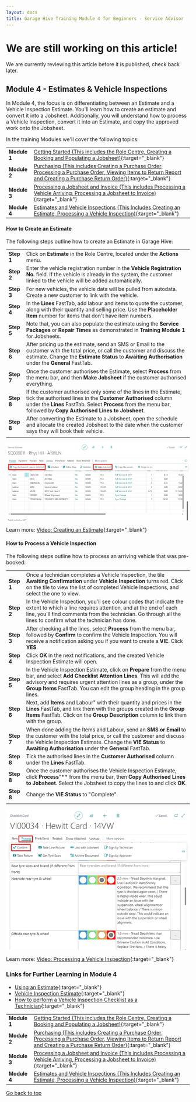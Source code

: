 ```yaml
---
layout: docs
title: Garage Hive Training Module 4 for Beginners - Service Advisor
--- 
```


<a name="top"></a>

# We are still working on this article!
We are currently reviewing this article before it is published, check back later.

## Module 4 - Estimates & Vehicle Inspections

In Module 4, the focus is on differentiating between an Estimate and a Vehicle Inspection Estimate. You'll learn how to create an estimate and convert it into a Jobsheet. Additionally, you will understand how to process a Vehicle Inspection, convert it into an Estimate, and copy the approved work onto the Jobsheet.

In the training Modules we'll cover the following topics:

   |              |                                                                                                                                                                                                               |
   | :----------- | :------------------------------------------------------------------------------------------------------------------------------------------------------------------------------------------------------------ |
   | **Module 1** | [Getting Started (This includes the Role Centre, Creating a Booking and Populating a Jobsheet)](garagehive-training.html){:target="_blank"}                                                                   |
   | **Module 2** | [Purchasing (This includes Creating a Purchase Order, Processing a Purchase Order, Viewing Items to Return Report and Creating a Purchase Return Order)](garagehive-training-module-2.html){:target="_blank"} |
   | **Module 3** | [Processing a Jobsheet and Invoice (This includes Processing a Vehicle Arriving, Processing a Jobsheet to Invoice)](garagehive-training-module-3.html){:target="_blank"}                                      |
   | **Module 4** | [Estimates and Vehicle Inspections (This Includes Creating an Estimate, Processing a Vehicle Inspection)](garagehive-training-module-4.html){:target="_blank"}                                                |


####  How to Create an Estimate

The following steps outline how to create an Estimate in Garage Hive:

   |            |                                                                                                                                                                                                                                                          |
   | :--------- | :------------------------------------------------------------------------------------------------------------------------------------------------------------------------------------------------------------------------------------------------------- |
   | **Step 1** | Click on **Estimate** in the Role Centre, located under the **Actions** menu.                                                                                                                                                                            |
   | **Step 2** | Enter the vehicle registration number in the **Vehicle Registration No.** field. If the vehicle is already in the system, the customer linked to the vehicle will be added automatically.                                                                |
   | **Step 3** | For new vehicles, the vehicle data will be pulled from autodata. Create a new customer to link with the vehicle.                                                                                                                                         |
   | **Step 4** | In the **Lines** FastTab, add labour and items to quote the customer, along with their quantity and selling price. Use the **Placeholder Item** number for items that don't have item numbers.                                                           |
   | **Step 5** | Note that, you can also populate the estimate using the **Service Packages** or **Repair Times** as demonstrated in **Training Module 1** for Jobsheets.                                                                                                 |
   | **Step 6** | After pricing up the estimate, send an SMS or Email to the customer with the total price, or call the customer and discuss the estimate. Change the **Estimate Status** to **Awaiting Authorisation** under the **General** FastTab.                     |
   | **Step 7** | Once the customer authorises the Estimate, select **Process** from the menu bar, and then **Make Jobsheet** if the customer authorised everything.                                                                                                       |
   | **Step 8** | If the customer authorised only some of the lines in the Estimate, tick the authorised lines in the **Customer Authorised** column under the **Lines** FastTab. Select **Process** from the menu bar, followed by **Copy Authorised Lines to Jobsheet**. |
   | **Step 8** | After converting the Estimate to a Jobsheet, open the schedule and allocate the created Jobsheet to the date when the customer says they will book their vehicle.                                                                                        |
   |            |                                                                                                                                                                                                                                                          |

![](media/garagehive-training-create-an-estimate.png)

Learn more: [Video: Creating an Estimate](https://www.youtube.com/watch?v=otMUsW5hGAA){:target="_blank"}

#### How to Process a Vehicle Inspection

The following steps outline how to process an arriving vehicle that was pre-booked:

   |            |                                                                                                                                                                                                                                                                                            |
   | :--------- | :----------------------------------------------------------------------------------------------------------------------------------------------------------------------------------------------------------------------------------------------------------------------------------------- |
   | **Step 1** | Once a technician completes a Vehicle Inspection, the tile **Awaiting Confirmation** under **Vehicle Inspection** turns red. Click on the tile to view the list of completed Vehicle Inspections, and select the one to view.                                                              |
   | **Step 2** | In the Vehicle Inspection, you'll see colour codes that indicate the extent to which a line requires attention, and at the end of each line, you'll find comments from the technician. Go through all the lines to confirm what the technician has done.                                   |
   | **Step 3** | After checking all the lines, select **Process** from the menu bar, followed by **Confirm** to confirm the Vehicle Inspection. You will receive a notification asking you if you want to create a **VIE**. Click **YES**.                                                                  |
   | **Step 4** | Click **OK** in the next notifications, and the created Vehicle Inspection Estimate will open.                                                                                                                                                                                             |
   | **Step 5** | In the Vehicle Inspection Estimate, click on **Prepare** from the menu bar, and select **Add Checklist Attention Lines**. This will add the advisory and requires urgent attention lines as a group, under the **Group Items** FastTab. You can edit the group heading in the group lines. |
   | **Step 6** | Next, add **Items** and Labour" with their quantity and prices in the **Lines** FastTab, and link them with the groups created in the **Group Items** FastTab. Click on the **Group Description** column to link them with the group.                                                      |
   | **Step 7** | When done adding the Items and Labour, send an **SMS or Email** to the customer with the total price, or call the customer and discuss the Vehicle Inspection Estimate. Change the **VIE Status** to **Awaiting Authorisation** under the **General** FastTab.                             |
   | **Step 8** | Tick the authorised lines in the **Customer Authorised** column under the **Lines** FastTab.                                                                                                                                                                                               |
   | **Step 8** | Once the customer authorises the Vehicle Inspection Estimate, click **Process**"** from the menu bar, then **Copy Authorised Lines to Jobsheet**. Select the Jobsheet to copy the lines to and click **OK**.                                                                               |
   | **Step 8** | Change the **VIE Status** to "Complete".                                                                                                                                                                                                                                                   |
   |            |                                                                                                                                                                                                                                                                                            |
![](media/garagehive-training-process-a-vehicle-inspection-estimate.png)


Learn more: [Video: Processing a Vehicle Inspection](https://www.youtube.com/watch?v=LldJYN6HkeU){:target="_blank"}

### Links for Further Learning in Module 4

* [Using an Estimate](garagehive-create-an-estimate.html){:target="_blank"}
* [Vehicle Inspection Estimate](garagehive-VHC.html){:target="_blank"}
* [How to perform a Vehicle Inspection Checklist as a Technician](garagehive-technicians-vehicle-inspections.html){:target="_blank"}

|              |                                                                                                                                                                                                               |
| :----------- | :------------------------------------------------------------------------------------------------------------------------------------------------------------------------------------------------------------ |
| **Module 1** | [Getting Started (This includes the Role Centre, Creating a Booking and Populating a Jobsheet)](garagehive-training.html){:target="_blank"}                                                                   |
| **Module 2** | [Purchasing (This includes Creating a Purchase Order, Processing a Purchase Order, Viewing Items to Return Report and Creating a Purchase Return Order)](garagehive-training-module-2.html){:target="_blank"} |
| **Module 3** | [Processing a Jobsheet and Invoice (This includes Processing a Vehicle Arriving, Processing a Jobsheet to Invoice)](garagehive-training-module-3.html){:target="_blank"}                                      |
| **Module 4** | [Estimates and Vehicle Inspections (This Includes Creating an Estimate, Processing a Vehicle Inspection)](garagehive-training-module-4.html){:target="_blank"}                                                |


[Go back to top](#top)